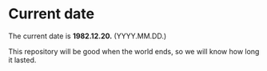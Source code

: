 # Current date

The current date is **1982.12.20.** (YYYY.MM.DD.)

This repository will be good when the world ends, so we will know how long it lasted.